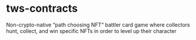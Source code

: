 # tws-contracts
Non-crypto-native “path choosing NFT“ battler card game where collectors hunt, collect, and win specific NFTs in order to level up their character
